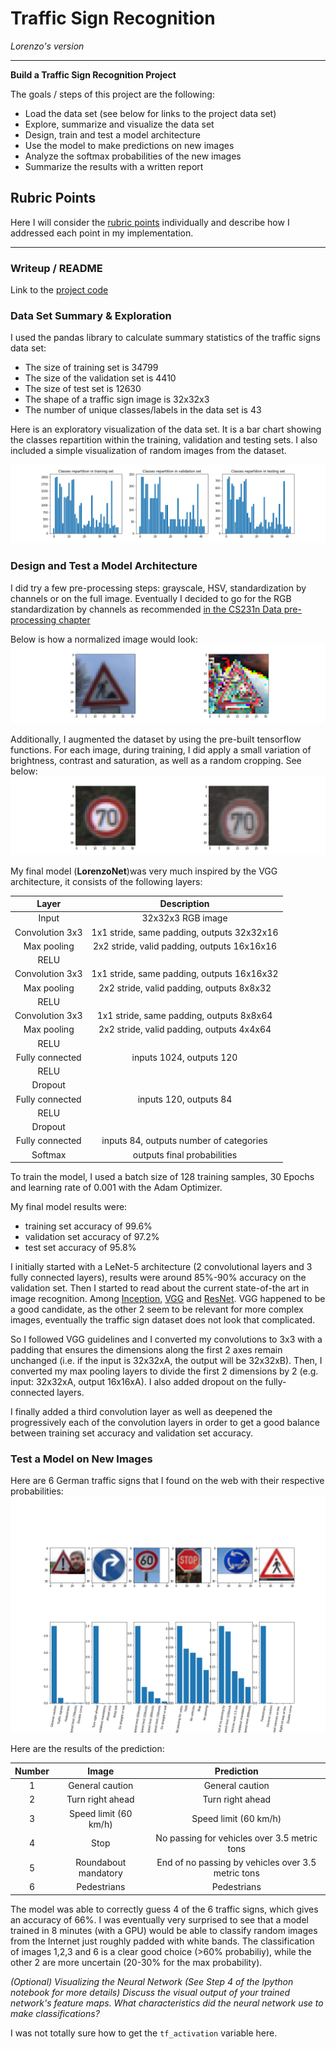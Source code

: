 # **Traffic Sign Recognition**

_Lorenzo's version_

---

**Build a Traffic Sign Recognition Project**

The goals / steps of this project are the following:
* Load the data set (see below for links to the project data set)
* Explore, summarize and visualize the data set
* Design, train and test a model architecture
* Use the model to make predictions on new images
* Analyze the softmax probabilities of the new images
* Summarize the results with a written report


[//]: # (Image References)

[image1]: ./classes_repartition.png "Visualization"
[preprocess]: ./preprocessing.png "preprocessing"
[internet_images]: ./internet_images.png "Internet Predictions"
[augmented]: ./augmentation.png "Internet Predictions"

## Rubric Points
Here I will consider the [rubric points](https://review.udacity.com/#!/rubrics/481/view) individually and describe how I addressed each point in my implementation.  

---
### Writeup / README

Link to the [project code](https://github.com/lorenzolucido/CarND-Traffic-Sign-Classifier-P2/blob/master/Traffic_Sign_Classifier.ipynb)

### Data Set Summary & Exploration

I used the pandas library to calculate summary statistics of the traffic
signs data set:

* The size of training set is 34799
* The size of the validation set is 4410
* The size of test set is 12630
* The shape of a traffic sign image is 32x32x3
* The number of unique classes/labels in the data set is 43

Here is an exploratory visualization of the data set. It is a bar chart showing the classes repartition within the training, validation and testing sets.
I also included a simple visualization of random images from the dataset.

![alt text][image1]

### Design and Test a Model Architecture

I did try a few pre-processing steps: grayscale, HSV, standardization by channels or on the full image. Eventually I decided to go for the RGB standardization by channels as recommended [in the CS231n Data pre-processing chapter](http://cs231n.github.io/neural-networks-2/)

Below is how a normalized image would look:
![alt text][preprocess]

Additionally, I augmented the dataset by using the pre-built tensorflow functions.
For each image, during training, I did apply a small variation of brightness, contrast and saturation, as well as a random cropping. See below:
![alt text][augmented]

My final model (**LorenzoNet**)was very much inspired by the VGG architecture, it consists of the following layers:

| Layer         		|     Description	        					|
|:---------------------:|:---------------------------------------------:|
| Input         		| 32x32x3 RGB image   							|
| Convolution 3x3     	| 1x1 stride, same padding, outputs 32x32x16 	|
| Max pooling	      	| 2x2 stride,  valid padding, outputs 16x16x16 				|
| RELU					|												|
| Convolution 3x3	    | 1x1 stride, same padding, outputs 16x16x32     									|
| Max pooling	      	| 2x2 stride,  valid padding, outputs 8x8x32 				|
| RELU					|												|
|Convolution 3x3	    | 1x1 stride, same padding, outputs 8x8x64      									|
| Max pooling	      	| 2x2 stride,  valid padding, outputs 4x4x64 				|
| RELU					|		|
| Fully connected		| inputs 1024, outputs 120       									|
| RELU					|												|
| Dropout					|												|
| Fully connected		| inputs 120, outputs 84        									|
| RELU					|												|
| Dropout					|												|
| Fully connected		| inputs 84, outputs number of categories        									|
| Softmax				|    outputs final probabilities     									|



To train the model, I used a batch size of 128 training samples, 30 Epochs and learning rate of 0.001 with the Adam Optimizer.

My final model results were:
* training set accuracy of 99.6%
* validation set accuracy of 97.2%
* test set accuracy of 95.8%

I initially started with a LeNet-5 architecture (2 convolutional layers and 3 fully connected layers), results were around 85%-90% accuracy on the validation set. Then I started to read about the current state-of-the art in image recognition. Among [Inception](https://arxiv.org/abs/1602.07261), [VGG](http://www.robots.ox.ac.uk/~vgg/research/very_deep/) and [ResNet](https://arxiv.org/abs/1512.03385).
VGG happened to be a good candidate, as the other 2 seem to be relevant for more complex images, eventually the traffic sign dataset does not look that complicated.

So I followed VGG guidelines and I converted my convolutions to 3x3 with a padding that ensures the dimensions along the first 2 axes remain unchanged (i.e. if the input is 32x32xA, the output will be 32x32xB). Then, I converted my max pooling layers to divide the first 2 dimensions by 2 (e.g. input: 32x32xA, output 16x16xA).
I also added dropout on the fully-connected layers.

I finally added a third convolution layer as well as deepened the progressively each of the convolution layers in order to get a good balance between training set accuracy and validation set accuracy.


### Test a Model on New Images

Here are 6 German traffic signs that I found on the web with their respective probabilities:
![alt text][internet_images]

Here are the results of the prediction:

| Number			        | Image			        |     Prediction	        					|
|:---------------------:|:---------------------:|:------------------------------:|
|1| General caution      		| General caution    									|
|2| Turn right ahead    			| Turn right ahead 										|
|3| Speed limit (60 km/h)					| Speed limit (60 km/h)										|
|4| Stop	      		| No passing for vehicles over 3.5 metric tons					 				|
|5| Roundabout mandatory			| End of no passing by vehicles over 3.5 metric tons|
|6| Pedestrians			| Pedestrians	     							|

The model was able to correctly guess 4 of the 6 traffic signs, which gives an accuracy of 66%.
I was eventually very surprised to see that a model trained in 8 minutes (with a GPU) would be able to classify random images from the Internet just roughly padded with white bands.
The classification of images 1,2,3 and 6 is a clear good choice (>60% probabiliy), while the other 2 are more uncertain (20-30% for the max probability).







_(Optional) Visualizing the Neural Network (See Step 4 of the Ipython notebook for more details)
Discuss the visual output of your trained network's feature maps. What characteristics did the neural network use to make classifications?_

I was not totally sure how to get the `tf_activation` variable here.
